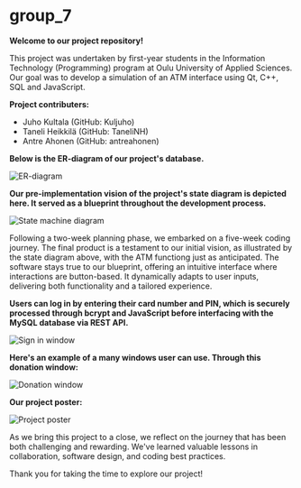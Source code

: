 # group_7

<strong>Welcome to our project repository!</strong> 

This project was undertaken by first-year students in the Information Technology (Programming) program at Oulu University of Applied Sciences. Our goal was to develop a simulation of an ATM interface using Qt, C++, SQL and JavaScript. 

<strong>Project contributers:</strong>

- Juho Kultala (GitHub: Kuljuho)
- Taneli Heikkilä (GitHub: TaneliNH)
- Antre Ahonen (GitHub: antreahonen)

<strong>Below is the ER-diagram of our project's database.</strong>

![ER-diagram](https://raw.githubusercontent.com/bank-tvt23kmo/group_7/main/Pictures/tietokanta.png?token=GHSAT0AAAAAACJXDSGDQI7JM57QU67EHKPOZLYS2CQ)

<strong>Our pre-implementation vision of the project's state diagram is depicted here. It served as a blueprint throughout the development process.</strong>

![State machine diagram](https://raw.githubusercontent.com/bank-tvt23kmo/group_7/main/Pictures/tilakaaviogroup7.png?token=GHSAT0AAAAAACJXDSGCPWIPI2W5AUNYU2X2ZLYS7SQ)

Following a two-week planning phase, we embarked on a five-week coding journey. The final product is a testament to our initial vision, as illustrated by the state diagram above, with the ATM functiong just as anticipated. The software stays true to our blueprint, offering an intuitive interface where interactions are button-based. It dynamically adapts to user inputs, delivering both functionality and a tailored experience.

<strong>Users can log in by entering their card number and PIN, which is securely processed through bcrypt and JavaScript before interfacing with the MySQL database via REST API.</strong>

![Sign in window](https://raw.githubusercontent.com/bank-tvt23kmo/group_7/main/Pictures/signinwindow.png?token=GHSAT0AAAAAACJXDSGDB5EOYGR4CC2QBQIEZLYTAMQ)

<strong>Here's an example of a many windows user can use. Through this donation window:</strong>

![Donation window](https://raw.githubusercontent.com/bank-tvt23kmo/group_7/main/Pictures/donationprntscrn.png?token=GHSAT0AAAAAACJXDSGD6RIMMU3I5YD3UH3AZLYTEJQ)

<strong>Our project poster:</strong>

![Project poster](https://raw.githubusercontent.com/bank-tvt23kmo/group_7/main/Pictures/posteri.png?token=GHSAT0AAAAAACJXDSGDOEVDQD3CR5GR7SAEZLYTJFA)

As we bring this project to a close, we reflect on the journey that has been both challenging and rewarding. We've learned valuable lessons in collaboration, software design, and coding best practices.

Thank you for taking the time to explore our project!




